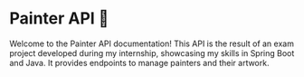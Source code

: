 # Painter API 🎨
Welcome to the Painter API documentation! This API is the result of an exam project developed during my internship, showcasing my skills in Spring Boot and Java. It provides endpoints to manage painters and their artwork.
